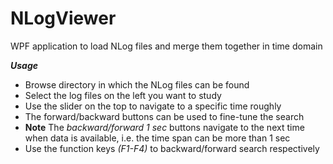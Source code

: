 # NLogViewer
WPF application to load NLog files and merge them together in time domain

**_Usage_**
- Browse directory in which the NLog files can be found
- Select the log files on the left you want to study
- Use the slider on the top to navigate to a specific time roughly
- The forward/backward buttons can be used to fine-tune the search
- **Note** The _backward/forward 1 sec_ buttons navigate to the next time when data is available, i.e. the time span can be more than 1 sec
- Use the function keys _(F1-F4)_ to backward/forward search respectively